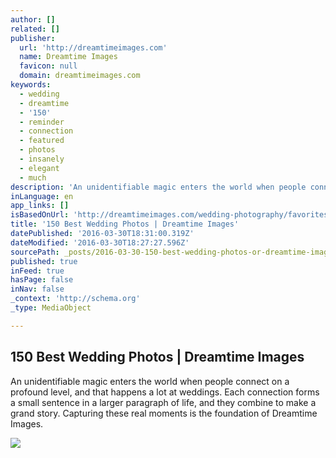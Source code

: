 ```yaml
---
author: []
related: []
publisher:
  url: 'http://dreamtimeimages.com'
  name: Dreamtime Images
  favicon: null
  domain: dreamtimeimages.com
keywords:
  - wedding
  - dreamtime
  - '150'
  - reminder
  - connection
  - featured
  - photos
  - insanely
  - elegant
  - much
description: 'An unidentifiable magic enters the world when people connect on a profound level, and that happens a lot at weddings. Each connection forms a small sentence in a larger paragraph of life, and they combine to make a grand story. Capturing these real moments is the foundation of Dreamtime Images.'
inLanguage: en
app_links: []
isBasedOnUrl: 'http://dreamtimeimages.com/wedding-photography/favorites/'
title: '150 Best Wedding Photos | Dreamtime Images'
datePublished: '2016-03-30T18:31:00.319Z'
dateModified: '2016-03-30T18:27:27.596Z'
sourcePath: _posts/2016-03-30-150-best-wedding-photos-or-dreamtime-images.md
published: true
inFeed: true
hasPage: false
inNav: false
_context: 'http://schema.org'
_type: MediaObject

---
```

<article style=""><h1>150 Best Wedding Photos | Dreamtime Images</h1><p>An unidentifiable magic enters the world when people connect on a profound level, and that happens a lot at weddings. Each connection forms a small sentence in a larger paragraph of life, and they combine to make a grand story. Capturing these real moments is the foundation of Dreamtime Images.</p><img src="http://www.dreamtimeimages.com/wp-content/uploads/2014/02/starrycouplesportrait200px.jpg" /></article>